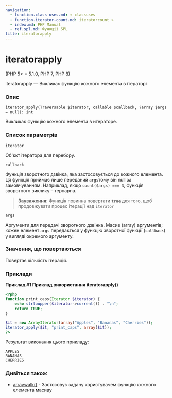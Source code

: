 ```yaml
---
navigation:
  - function.class-uses.md: « classuses
  - function.iterator-count.md: iteratorcount »
  - index.md: PHP Manual
  - ref.spl.md: Функції SPL
title: iteratorapply
---
```

# iteratorapply

(PHP 5> = 5.1.0, PHP 7, PHP 8)

iteratorapply — Викликає функцію кожного елемента в ітераторі

### Опис

```methodsynopsis
iterator_apply(Traversable $iterator, callable $callback, ?array $args = null): int
```

Викликає функцію кожного елемента в итераторе.

### Список параметрів

`iterator`

Об'єкт ітератора для перебору.

`callback`

Функція зворотного дзвінка, яка застосовується до кожного елемента. Ця функція приймає лише переданий `args`тому він null за замовчуванням. Наприклад, якщо `count($args) === 3`, функція зворотного виклику – тернарна.

> **Зауваження**: Функція повинна повертати **`true`** для того, щоб продовжувати процес ітерації над `iterator`

`args`

Аргументи для передачі зворотного дзвінка. Масив (array) аргументів; кожен елемент `args` передається у функцію зворотної функції (`callback`) у вигляді окремого аргументу.

### Значення, що повертаються

Повертає кількість ітерацій.

### Приклади

**Приклад #1 Приклад використання **iteratorapply()****

```php
<?php
function print_caps(Iterator $iterator) {
    echo strtoupper($iterator->current()) . "\n";
    return TRUE;
}

$it = new ArrayIterator(array("Apples", "Bananas", "Cherries"));
iterator_apply($it, "print_caps", array($it));
?>
```

Результат виконання цього прикладу:

```
APPLES
BANANAS
CHERRIES
```

### Дивіться також

-   [arraywalk()](function.array-walk.md) - Застосовує задану користувачем функцію кожного елемента масиву
